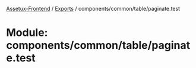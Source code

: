 [Assetux-Frontend](../README.md) / [Exports](../modules.md) / components/common/table/paginate.test

# Module: components/common/table/paginate.test

